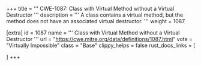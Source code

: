 +++
title = '''
CWE-1087: Class with Virtual Method without a Virtual Destructor
'''
description	= '''
A class contains a virtual method, but the method does not have an associated virtual destructor.
'''
weight = 1087

[extra]
id = 1087
name = '''
Class with Virtual Method without a Virtual Destructor
'''
url = "https://cwe.mitre.org/data/definitions/1087.html"
vote = "Virtually Impossible"
class = "Base"
clippy_helps = false
rust_docs_links = [
	
]
+++
